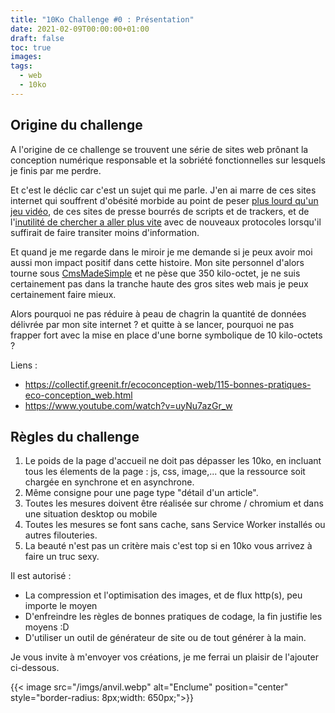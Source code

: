 ```yaml
---
title: "10Ko Challenge #0 : Présentation"
date: 2021-02-09T00:00:00+01:00
draft: false
toc: true
images:
tags:
  - web
  - 10ko
---
```


## Origine du challenge

A l'origine de ce challenge se trouvent une série de sites web prônant la conception numérique responsable et la sobriété fonctionnelles sur lesquels je finis par me perdre. 

Et c'est le déclic car c'est un sujet qui me parle. J'en ai marre de ces sites internet qui souffrent d'obésité morbide au point de peser [plus lourd qu'un jeu vidéo](https://twitter.com/xbs/status/722461988283105280), de ces sites de presse bourrés de scripts et de trackers, et de l'[inutilité de chercher a aller plus vite](https://www.greenit.fr/2020/07/13/5g-quels-seront-les-impacts-environnementaux/) avec de nouveaux protocoles lorsqu'il suffirait de faire transiter moins d'information.

Et quand je me regarde dans le miroir je me demande si je peux avoir moi aussi mon impact positif dans cette histoire. Mon site personnel d'alors tourne sous [CmsMadeSimple](https://www.cmsmadesimple.org/) et ne pèse que 350 kilo-octet, je ne suis certainement pas dans la tranche haute des gros sites web mais je peux certainement faire mieux.

Alors pourquoi ne pas réduire à peau de chagrin la quantité de données délivrée par mon site internet ? et quitte à se lancer, pourquoi ne pas frapper fort avec la mise en place d'une borne symbolique de 10 kilo-octets ?

Liens : 
- https://collectif.greenit.fr/ecoconception-web/115-bonnes-pratiques-eco-conception_web.html
- https://www.youtube.com/watch?v=uyNu7azGr_w

## Règles du challenge

 1. Le poids de la page d'accueil ne doit pas dépasser les 10ko, en incluant tous les élements de la page : js, css, image,... que la ressource soit chargée en synchrone et en asynchrone.
 2. Même consigne pour une page type "détail d'un article".
 3. Toutes les mesures doivent être réalisée sur chrome / chromium et dans une situation desktop ou mobile
 4. Toutes les mesures se font sans cache, sans Service Worker installés ou autres filouteries.
 3. La beauté n'est pas un critère mais c'est top si en 10ko vous arrivez à faire un truc sexy.

 Il est autorisé : 
 - La compression et l'optimisation des images, et de flux http(s), peu importe le moyen
 - D'enfreindre les règles de bonnes pratiques de codage, la fin justifie les moyens :D
 - D'utiliser un outil de générateur de site ou de tout générer à la main.

 Je vous invite à m'envoyer vos créations, je me ferrai un plaisir de l'ajouter ci-dessous.

{{< image src="/imgs/anvil.webp" alt="Enclume" position="center" style="border-radius: 8px;width: 650px;">}}